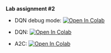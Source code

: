 **Lab assignment #2**

- DQN debug mode:
  [![Open In Colab](https://colab.research.google.com/assets/colab-badge.svg)](https://colab.research.google.com/github/girafe-ai/ml-mipt/blob/advanced/homeworks/Lab2_RL/Lab2_DQN_debug.ipynb)

- DQN:
  [![Open In Colab](https://colab.research.google.com/assets/colab-badge.svg)](https://colab.research.google.com/github/girafe-ai/ml-mipt/blob/advanced/homeworks/Lab2_RL/Lab2_Atari_DQN.ipynb)

- A2C:
  [![Open In Colab](https://colab.research.google.com/assets/colab-badge.svg)](https://colab.research.google.com/github/girafe-ai/ml-mipt/blob/advanced/homeworks/Lab2_RL/Lab2_Atari_A2C.ipynb)
